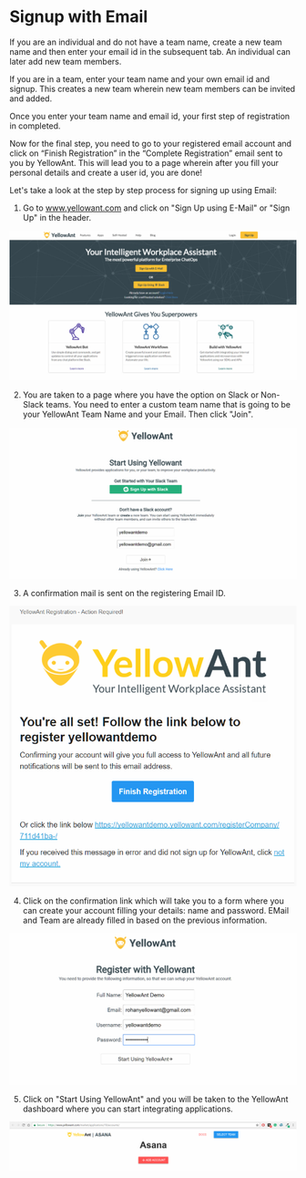 # Signup with Email

If you are an individual and do not have a team name, create a new team name and then enter your email id in the subsequent tab. An individual can later add new team members.

If you are in a team, enter your team name and your own email id and signup. This creates a new team wherein new team members can be invited and added.

Once you enter your team name and email id, your first step of registration in completed.

Now for the final step, you need to go to your registered email account and click on “Finish Registration” in the “Complete Registration” email sent to you by YellowAnt. This will lead you to a page wherein after you fill your personal details and create a user id, you are done!

Let's take a look at the step by step process for signing up using Email:

1. Go to www.yellowant.com and click on "Sign Up using E-Mail" or "Sign Up" in the header. 

![](../.gitbook/assets/image%20%28159%29.png)

2. You are taken to a page where you have the option on Slack or Non-Slack teams. You need to enter a custom team name that is going to be your YellowAnt Team Name and your Email. Then click "Join". 

![](../.gitbook/assets/image%20%2841%29.png)

3. A confirmation mail is sent on the registering Email ID. 

![](../.gitbook/assets/image%20%28164%29.png)

4. Click on the confirmation link which will take you to a form where you can create your account filling your details: name and password. EMail and Team are already filled in based on the previous information.

![](../.gitbook/assets/image%20%28192%29.png)

5. Click on "Start Using YellowAnt" and you will be taken to the YellowAnt dashboard where you can start integrating applications. 

![](../.gitbook/assets/image%20%28137%29.png)



